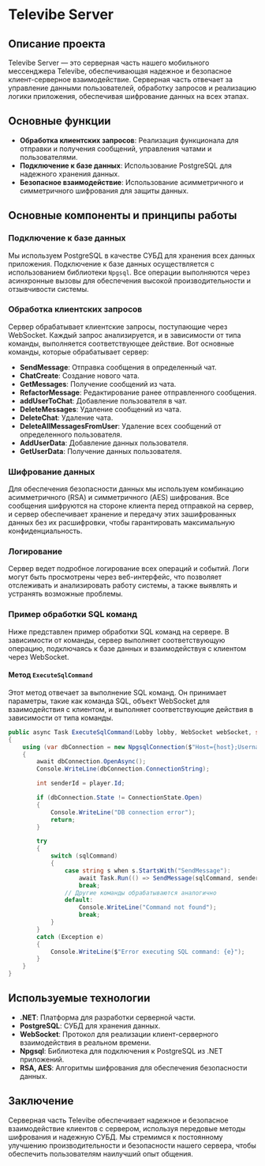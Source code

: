 # Televibe Server

## Описание проекта
Televibe Server — это серверная часть нашего мобильного мессенджера Televibe, обеспечивающая надежное и безопасное клиент-серверное взаимодействие. Серверная часть отвечает за управление данными пользователей, обработку запросов и реализацию логики приложения, обеспечивая шифрование данных на всех этапах.

## Основные функции
- **Обработка клиентских запросов**: Реализация функционала для отправки и получения сообщений, управления чатами и пользователями.
- **Подключение к базе данных**: Использование PostgreSQL для надежного хранения данных.
- **Безопасное взаимодействие**: Использование асимметричного и симметричного шифрования для защиты данных.

## Основные компоненты и принципы работы

### Подключение к базе данных
Мы используем PostgreSQL в качестве СУБД для хранения всех данных приложения. Подключение к базе данных осуществляется с использованием библиотеки `Npgsql`. Все операции выполняются через асинхронные вызовы для обеспечения высокой производительности и отзывчивости системы.

### Обработка клиентских запросов
Сервер обрабатывает клиентские запросы, поступающие через WebSocket. Каждый запрос анализируется, и в зависимости от типа команды, выполняется соответствующее действие. Вот основные команды, которые обрабатывает сервер:

- **SendMessage**: Отправка сообщения в определенный чат.
- **ChatCreate**: Создание нового чата.
- **GetMessages**: Получение сообщений из чата.
- **RefactorMessage**: Редактирование ранее отправленного сообщения.
- **addUserToChat**: Добавление пользователя в чат.
- **DeleteMessages**: Удаление сообщений из чата.
- **DeleteChat**: Удаление чата.
- **DeleteAllMessagesFromUser**: Удаление всех сообщений от определенного пользователя.
- **AddUserData**: Добавление данных пользователя.
- **GetUserData**: Получение данных пользователя.

### Шифрование данных
Для обеспечения безопасности данных мы используем комбинацию асимметричного (RSA) и симметричного (AES) шифрования. Все сообщения шифруются на стороне клиента перед отправкой на сервер, и сервер обеспечивает хранение и передачу этих зашифрованных данных без их расшифровки, чтобы гарантировать максимальную конфиденциальность.

### Логирование
Сервер ведет подробное логирование всех операций и событий. Логи могут быть просмотрены через веб-интерфейс, что позволяет отслеживать и анализировать работу системы, а также выявлять и устранять возможные проблемы.

### Пример обработки SQL команд
Ниже представлен пример обработки SQL команд на сервере. В зависимости от команды, сервер выполняет соответствующую операцию, подключаясь к базе данных и взаимодействуя с клиентом через WebSocket.

#### Метод `ExecuteSqlCommand`
Этот метод отвечает за выполнение SQL команд. Он принимает параметры, такие как команда SQL, объект WebSocket для взаимодействия с клиентом, и выполняет соответствующие действия в зависимости от типа команды.

```csharp
public async Task ExecuteSqlCommand(Lobby lobby, WebSocket webSocket, string sqlCommand, Player player)
{
    using (var dbConnection = new NpgsqlConnection($"Host={host};Username={user};Password={password};Database={database};Port={port}"))
    {
        await dbConnection.OpenAsync();
        Console.WriteLine(dbConnection.ConnectionString);

        int senderId = player.Id;

        if (dbConnection.State != ConnectionState.Open)
        {
            Console.WriteLine("DB connection error");
            return;
        }

        try
        {
            switch (sqlCommand)
            {
                case string s when s.StartsWith("SendMessage"):
                    await Task.Run(() => SendMessage(sqlCommand, senderId, dbConnection, lobby, webSocket));
                    break;
                // Другие команды обрабатываются аналогично
                default:
                    Console.WriteLine("Command not found");
                    break;
            }
        }
        catch (Exception e)
        {
            Console.WriteLine($"Error executing SQL command: {e}");
        }
    }
}
```

## Используемые технологии
- **.NET**: Платформа для разработки серверной части.
- **PostgreSQL**: СУБД для хранения данных.
- **WebSocket**: Протокол для реализации клиент-серверного взаимодействия в реальном времени.
- **Npgsql**: Библиотека для подключения к PostgreSQL из .NET приложений.
- **RSA, AES**: Алгоритмы шифрования для обеспечения безопасности данных.

## Заключение
Серверная часть Televibe обеспечивает надежное и безопасное взаимодействие клиентов с сервером, используя передовые методы шифрования и надежную СУБД. Мы стремимся к постоянному улучшению производительности и безопасности нашего сервера, чтобы обеспечить пользователям наилучший опыт общения.
